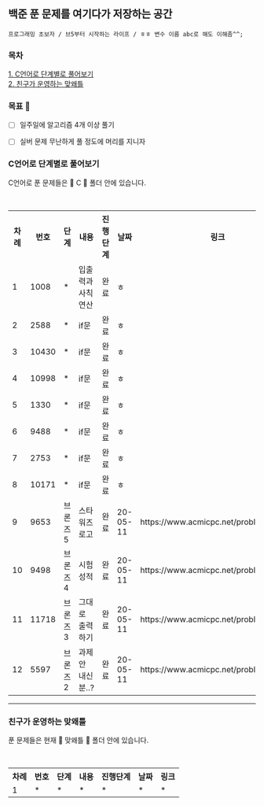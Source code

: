  <h2>백준 푼 문제를 여기다가 저장하는 공간</h2>

```
프로그래밍 초보자 / 브5부터 시작하는 라이프 / ㅎㅎ 변수 이름 abc로 해도 이해좀^^;
```
### 목차 
[1. C언어로 단계별로 풀어보기](#C언어로-단계별로-풀어보기) <br>
[2. 친구가 운영하는 맞왜틀](#친구가-운영하는-맞왜틀)<br>

### 목표 💯
- [ ] 일주일에 알고리즘 4개 이상 풀기
- [ ] 실버 문제 무난하게 풀 정도에 머리를 지니자


### C언어로 단계별로 풀어보기
<p>C언어로 푼 문제들은 📁 C 📁 폴더 안에 있습니다.</p>
<br>
<table>
 <th>
    차례
  </th>
  <th>
    번호
  </th>
 <th>
    단계
  </th>
  <th>
    내용
  </th>
  <th>
    진행단계
  </th>
  <th>
    날짜
  </th>
   <th>
    링크 
  </th>
  <tr><!--첫번째 줄-->
    <td>1</td>
    <td>1008</td>
    <td>*</td>
    <td>입출력과 사칙연산</td>
    <td>완료</td>
    <td>ㅎ</td>
  </tr>
  <tr>
    <td>2</td>
    <td>2588</td>
    <td>*</td>
    <td>if문</td>
    <td>완료</td>
    <td>ㅎ</td>
  </tr>
   <tr>
    <td>3</td>
    <td>10430</td>
    <td>*</td>
    <td>if문</td>
    <td>완료</td>
    <td>ㅎ</td>
  </tr>
   <tr>
    <td>4</td>
    <td>10998</td>
    <td>*</td>
    <td>if문</td>
    <td>완료</td>
    <td>ㅎ</td>
  </tr>
   <tr>
    <td>5</td>
    <td>1330</td>
    <td>*</td>
    <td>if문</td>
    <td>완료</td>
    <td>ㅎ</td>
  </tr>
   <tr>
    <td>6</td>
    <td>9488</td>
    <td>*</td>
    <td>if문</td>
    <td>완료</td>
    <td>ㅎ</td>
  </tr>
   <tr>
    <td>7</td>
    <td>2753</td>
    <td>*</td>
    <td>if문</td>
    <td>완료</td>
    <td>ㅎ</td>
  </tr>
   <tr>
    <td>8</td>
    <td>10171</td>
    <td>*</td>
    <td>if문</td>
    <td>완료</td>
    <td>ㅎ</td>
  </tr>
   <tr>
    <td>9</td>
    <td>9653</td>
    <td>브론즈5</td>
    <td>스타워즈 로고</td>
    <td>완료</td>
    <td>20-05-11</td>
    <td>https://www.acmicpc.net/problem/9653</td>
  </tr>
  <tr>
    <td>10</td>
    <td>9498</td>
    <td>브론즈4</td>
    <td>시험 성적</td> 
    <td>완료</td>
    <td>20-05-11</td>
    <td>https://www.acmicpc.net/problem/9498</td>
  </tr>
  <tr>
    <td>11</td>
    <td>11718</td>
    <td>브론즈3</td>
    <td>그대로 출력하기</td> 
    <td>완료</td>
    <td>20-05-11</td>
    <td>https://www.acmicpc.net/problem/11718</td>
  </tr>
  <tr>
    <td>12</td>
    <td>5597</td>
    <td>브론즈2</td>
    <td>과제 안 내신분..?</td> 
    <td>완료</td>
    <td>20-05-11</td>
    <td>https://www.acmicpc.net/problem/5597</td>
  </tr>
</table>

* * *

### 친구가 운영하는 맞왜틀
<p>푼 문제들은 현재 📁 맞왜틀 📁 폴더 안에 있습니다.</p>
<br>
<table>
   <th>
    차례
  </th>
  <th>
    번호
  </th>
 <th>
    단계
  </th>
  <th>
    내용
  </th>
  <th>
    진행단계
  </th>
  <th>
    날짜
  </th>
   <th>
    링크 
  </th>
 <tr>
    <td>1</td>
    <td>*</td>
    <td>*</td>
    <td>*</td>
    <td>*</td>
    <td>*</td>
    <td>*</td>
  </tr>
</table>
